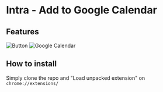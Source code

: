 # Intra - Add to Google Calendar

## Features
![Button](https://i.imgur.com/B3gFqiG.png)
![Google Calendar](https://i.imgur.com/p10YDKr.png)

## How to install
Simply clone the repo and "Load unpacked extension" on ```chrome://extensions/```